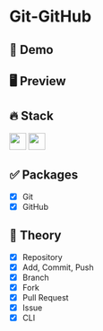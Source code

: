# Git-GitHub

## 🔗 Demo

## 🖥 Preview

## 🔥 Stack

<img height="30" src="https://img.shields.io/badge/Git-black?style=for-the-badge&logo=Git&logoColor=#F05032"/> <img height="30" src="https://img.shields.io/badge/Github-black?style=for-the-badge&logo=Github&logoColor=#181717"/>

## ✅ Packages

- [x] Git
- [x] GitHub

## 📖 Theory

- [x] Repository
- [x] Add, Commit, Push
- [x] Branch
- [x] Fork
- [x] Pull Request
- [x] Issue
- [x] CLI
